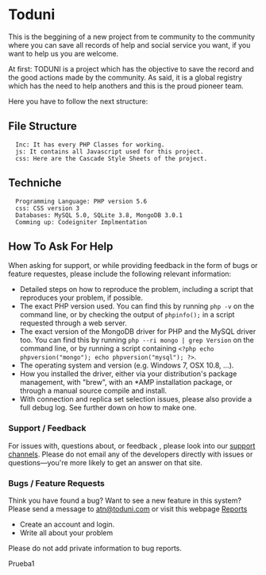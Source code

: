 ﻿# Toduni
This is the beggining of a new project from te community to the community where you can save all records of help and social service you want, if you want to help us you are welcome.

At first: TODUNI is a project which has the objective to save the record and the good actions made by the community.
As said, it is a global registry which has the need to help anothers and this is the proud pioneer team.

Here you have to follow the next structure:

## File Structure
      Inc: It has every PHP Classes for working.
      js: It contains all Javascript used for this project.
      css: Here are the Cascade Style Sheets of the project.

## Techniche
      Programming Language: PHP version 5.6
      css: CSS version 3
      Databases: MySQL 5.0, SQLite 3.8, MongoDB 3.0.1
      Comming up: Codeigniter Implmentation
  

## How To Ask For Help

When asking for support, or while providing feedback in the form of bugs or
feature requestes, please include the following relevant information:

 - Detailed steps on how to reproduce the problem, including a script that
   reproduces your problem, if possible. 
 - The exact PHP version used. You can find this by running `php -v` on the
   command line, or by checking the output of `phpinfo();` in a script
   requested through a web server.
 - The exact version of the MongoDB driver for PHP and the MySQL driver too. 
  You can find this by running `php --ri mongo | grep Version` on the command line, 
  or by running  a script containing `<?php echo phpversion("mongo"); echo phpversion("mysql"); ?>`.
 - The operating system and version (e.g. Windows 7, OSX 10.8, ...).
 - How you installed the driver, either via your distribution's package
   management, with "brew", with an \*AMP installation package, or through a
   manual source compile and install.
 - With connection and replica set selection issues, please also provide a
   full debug log. See further down on how to make one.



### Support / Feedback

For issues with, questions about, or feedback , please look
into our [support channels](www.toduni.com/feedback). Please do
not email any of the developers directly with issues or
questions—you're more likely to get an answer on that site.


### Bugs / Feature Requests

Think you have found a bug? Want to see a new feature in this system? Please
send a message to atn@toduni.com or visit this webpage [Reports](www.toduni.com/feedback)

 - Create an account and login.
 - Write all about your problem

Please do not add private information to bug reports.


Prueba1